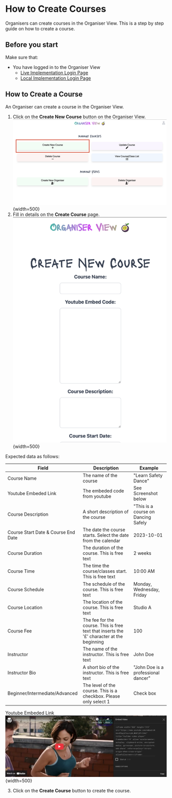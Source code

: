 # How to Create Courses

Organisers can create courses in the Organiser View.  This is a step by step guide on how to create a course.

## Before you start

Make sure that:
- You have logged in to the Organiser View
  - [Live Implementation Login Page]("https://passionfruitstudios.azurewebsites.net/login")
  - [Local Implementation Login Page]("http://localhost:3000/login")

## How to Create a Course

An Organiser can create a course in the Organiser View.
1. Click on the **Create New Course** button on the Organiser View.
![](images/CreateNewCourse1.png){width=500}
2. Fill in details on the **Create Course** page.
![](images/CreateNewCourse2.png){width=500}

Expected data as follows:

| Field                               | Description                                                                                | Example                             |
|-------------------------------------|--------------------------------------------------------------------------------------------|-------------------------------------|
| Course Name                         | The name of the course                                                                     | "Learn Safety Dance"                |
| Youtube Embeded Link                | The embeded code from youtube                                                              | See Screenshot below                |
| Course Description                  | A short description of the course                                                          | "This is a course on Dancing Safely |
| Course Start Date & Course End Date | The date the course starts. Select the date from the calendar                              | 2023-10-01                          |
| Course Duration                     | The duration of the course.  This is free text                                             | 2 weeks                             |
| Course Time                         | The time the course/classes start.  This is free text                                      | 10:00 AM                            |
| Course Schedule                     | The schedule of the course.  This is free text                                             | Monday, Wednesday, Friday           |
| Course Location                     | The location of the course.  This is free text                                             | Studio A                            |
| Course Fee                          | The fee for the course.  This is free text that inserts the '£' character at the beginning | 100                                 |
| Instructor                          | The name of the instructor.  This is free text                                             | John Doe                            |
| Instructor Bio                      | A short bio of the instructor.  This is free text                                          | "John Doe is a professional dancer" |
| Beginner/Intermediate/Advanced      | The level of the course.  This is a checkbox.  Please only select 1                        | Check box                           |

Youtube Embeded Link
![](images/CreateNewCourseYoutube.png "Youtube Embed Code"){width=500}

3. Click on the **Create Course** button to create the course.
